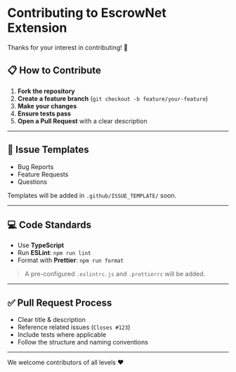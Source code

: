 # Contributing to EscrowNet Extension

Thanks for your interest in contributing! 🚀

## 📋 How to Contribute

1. **Fork the repository**
2. **Create a feature branch** (`git checkout -b feature/your-feature`)
3. **Make your changes**
4. **Ensure tests pass**
5. **Open a Pull Request** with a clear description

---

## 🐛 Issue Templates

-   Bug Reports
-   Feature Requests
-   Questions

Templates will be added in `.github/ISSUE_TEMPLATE/` soon.

---

## 💻 Code Standards

-   Use **TypeScript**
-   Run **ESLint**: `npm run lint`
-   Format with **Prettier**: `npm run format`

> A pre-configured `.eslintrc.js` and `.prettierrc` will be added.

---

## ✅ Pull Request Process

-   Clear title & description
-   Reference related issues (`Closes #123`)
-   Include tests where applicable
-   Follow the structure and naming conventions

---

We welcome contributors of all levels ❤️
